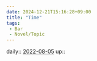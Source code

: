 ```yaml
---
date: 2024-12-21T15:16:28+09:00
title: "Time"
tags:
 - Bar
 - Novel/Topic
---
```


daily:: [2022-08-05](../../../Daily_Note/2022-08-05.md)
up::


